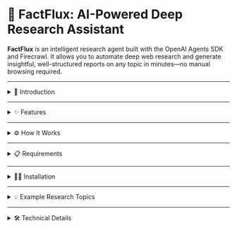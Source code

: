 # 📘 FactFlux: AI-Powered Deep Research Assistant

**FactFlux** is an intelligent research agent built with the OpenAI Agents SDK and Firecrawl. It allows you to automate deep web research and generate insightful, well-structured reports on any topic in minutes—no manual browsing required.

---

<details>
<summary>🚀 Introduction</summary>

FactFlux simplifies the process of gathering and synthesizing information from across the web. It uses Firecrawl for structured web scraping and OpenAI agents for analysis, making it a powerful tool for researchers, analysts, students, and anyone looking to save time and effort on information discovery.

</details>

---

<details>
<summary>✨ Features</summary>

- 🔎 Deep web research with Firecrawl API  
- 🧠 Insight generation and content enhancement using OpenAI agents  
- 🧾 Structured research report with citations and source analysis  
- 📥 Downloadable report in Markdown format  
- 🧩 Modular and extendable agent system  
- 🔐 Secure API key handling via Streamlit Secrets

</details>

---

<details>
<summary>⚙️ How It Works</summary>

1. You enter a research topic.
2. The **Research Agent** uses Firecrawl to gather and analyze web sources.
3. The **Elaboration Agent** enhances the report with examples, context, and insights.
4. The final output is displayed in Streamlit with an option to download.

</details>

---

<details>
<summary>📋 Requirements</summary>

- Python 3.8+
- Streamlit
- openai-agents
- firecrawl
- asyncio

> Optional: `python-dotenv` if running locally with `.env` (local dev only)

</details>

---

<details>
<summary>🧑‍💻 Installation</summary>

1. **Clone the repository**
   ```bash
   git clone https://github.com/your-username/factflux.git
   cd factflux

2. **Create a virtual environment**
   python -m venv venv
   source venv/bin/activate   # For Linux/Mac
   .\venv\Scripts\activate    # For Windows

3. **Install Dependencies**
   pip install -r requirements.txt

4. **Setup API Keys**
   OPENAI_API_KEY = "your-openai-api-key"
   FIRECRAWL_API_KEY = "your-firecrawl-api-key"

</details>

---

<details>
<summary>💡 Example Research Topics</summary>

Try one of the following prompts:

- The future of quantum computing in artificial intelligence  
- How climate change is affecting global food security  
- Impact of remote work on employee productivity  
- Latest advancements in gene editing technologies  
- Ethical challenges of AI-generated content

</details>

---

<details> 
<summary>🛠️ Technical Details</summary>

**Tech Stack:**

- **Frontend:** Streamlit  
- **Backend Agents:** OpenAI Agents SDK  
- **Web Scraping:** Firecrawl API  
- **Key Management:** Streamlit Secrets  
- **Async Execution:** `asyncio` is used to handle agent flows  

**Agent Architecture:**

- `research_agent`: Performs web research using the `deep_research()` function tool  
- `elaboration_agent`: Enhances reports by adding depth, examples, and context  

</details>






